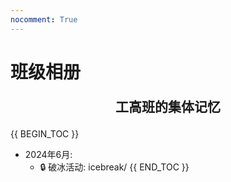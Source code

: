 ```yaml
---
nocomment: True
---
```


# 班级相册

<div style="text-align: center; font-family: 'Noto Serif SC'; font-size: 1.5em; font-weight: 600;" markdown="1">

工高班的集体记忆

</div>

{{ BEGIN_TOC }}
- 2024年6月:
    - 🔒 破冰活动: icebreak/
{{ END_TOC }}
